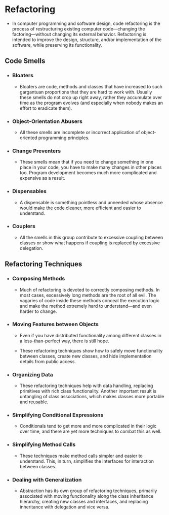 # Refactoring


- In computer programming and software design, code refactoring is the process of restructuring existing computer code—changing the factoring—without changing its external behavior. Refactoring is intended to improve the design, structure, and/or implementation of the software, while preserving its functionality. 

## Code Smells
- ### Bloaters


    - Bloaters are code, methods and classes that have increased to such gargantuan proportions that they are hard to work with. Usually these smells do not crop up right away, rather they accumulate over time as the program evolves (and especially when nobody makes an effort to eradicate them).
- ### Object-Orientation Abusers

    - All these smells are incomplete or incorrect application of object-oriented programming principles.
- ### Change Preventers

    - These smells mean that if you need to change something in one place in your code, you have to make many changes in other places too. Program development becomes much more complicated and expensive as a result.
- ### Dispensables

    - A dispensable is something pointless and unneeded whose absence would make the code cleaner, more efficient and easier to understand.
- ### Couplers

    - All the smells in this group contribute to excessive coupling between classes or show what happens if coupling is replaced by excessive delegation.

## Refactoring Techniques


- ### Composing Methods
    - Much of refactoring is devoted to correctly composing methods. In most cases, excessively long methods are the root of all evil. The vagaries of code inside these methods conceal the execution logic and make the method extremely hard to understand—and even harder to change.
- ### Moving Features between Objects
    - Even if you have distributed functionality among different classes in a less-than-perfect way, there is still hope.

    - These refactoring techniques show how to safely move functionality between classes, create new classes, and hide implementation details from public access.

- ### Organizing Data
    - These refactoring techniques help with data handling, replacing primitives with rich class functionality. Another important result is untangling of class associations, which makes classes more portable and reusable.

- ### Simplifying Conditional Expressions
    - Conditionals tend to get more and more complicated in their logic over time, and there are yet more techniques to combat this as well.

- ### Simplifying Method Calls
    - These techniques make method calls simpler and easier to understand. This, in turn, simplifies the interfaces for interaction between classes.

- ### Dealing with Generalization
    - Abstraction has its own group of refactoring techniques, primarily associated with moving functionality along the class inheritance hierarchy, creating new classes and interfaces, and replacing inheritance with delegation and vice versa.